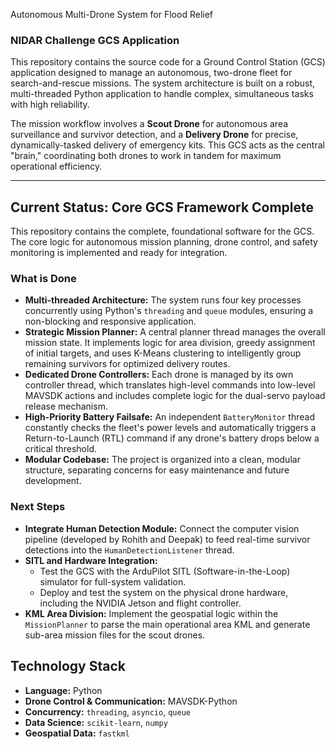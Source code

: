Autonomous Multi-Drone System for Flood Relief

### NIDAR Challenge GCS Application

This repository contains the source code for a Ground Control Station (GCS) application designed to manage an autonomous, two-drone fleet for search-and-rescue missions. The system architecture is built on a robust, multi-threaded Python application to handle complex, simultaneous tasks with high reliability.

The mission workflow involves a **Scout Drone** for autonomous area surveillance and survivor detection, and a **Delivery Drone** for precise, dynamically-tasked delivery of emergency kits. This GCS acts as the central "brain," coordinating both drones to work in tandem for maximum operational efficiency.

---

## Current Status: Core GCS Framework Complete

This repository contains the complete, foundational software for the GCS. The core logic for autonomous mission planning, drone control, and safety monitoring is implemented and ready for integration.

### What is Done

*   **Multi-threaded Architecture:** The system runs four key processes concurrently using Python's `threading` and `queue` modules, ensuring a non-blocking and responsive application.
*   **Strategic Mission Planner:** A central planner thread manages the overall mission state. It implements logic for area division, greedy assignment of initial targets, and uses K-Means clustering to intelligently group remaining survivors for optimized delivery routes.
*   **Dedicated Drone Controllers:** Each drone is managed by its own controller thread, which translates high-level commands into low-level MAVSDK actions and includes complete logic for the dual-servo payload release mechanism.
*   **High-Priority Battery Failsafe:** An independent `BatteryMonitor` thread constantly checks the fleet's power levels and automatically triggers a Return-to-Launch (RTL) command if any drone's battery drops below a critical threshold.
*   **Modular Codebase:** The project is organized into a clean, modular structure, separating concerns for easy maintenance and future development.

### Next Steps

*   **Integrate Human Detection Module:** Connect the computer vision pipeline (developed by Rohith and Deepak) to feed real-time survivor detections into the `HumanDetectionListener` thread.
*   **SITL and Hardware Integration:**
    *   Test the GCS with the ArduPilot SITL (Software-in-the-Loop) simulator for full-system validation.
    *   Deploy and test the system on the physical drone hardware, including the NVIDIA Jetson and flight controller.
*   **KML Area Division:** Implement the geospatial logic within the `MissionPlanner` to parse the main operational area KML and generate sub-area mission files for the scout drones.


## Technology Stack

*   **Language:** Python
*   **Drone Control & Communication:** MAVSDK-Python
*   **Concurrency:** `threading`, `asyncio`, `queue`
*   **Data Science:** `scikit-learn`, `numpy`
*   **Geospatial Data:** `fastkml`